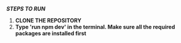 ***STEPS TO RUN***

1. **CLONE THE REPOSITORY**
2. **Type 'run npm dev' in the terminal. Make sure all the required packages are installed first**
